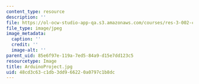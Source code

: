 ```yaml
---
content_type: resource
description: ''
file: https://ol-ocw-studio-app-qa.s3.amazonaws.com/courses/res-3-002-collaborative-design-and-creative-expression-with-arduino-microcontrollers-january-iap-2017/48cd3c63c1db3dd966220a0797c1b8dc_ArduinoProject.jpg
file_type: image/jpeg
image_metadata:
  caption: ''
  credit: ''
  image-alt: ''
parent_uid: 85e6f97e-119a-7ed5-84a9-d15e7dd123c5
resourcetype: Image
title: ArduinoProject.jpg
uid: 48cd3c63-c1db-3dd9-6622-0a0797c1b8dc
---
```

